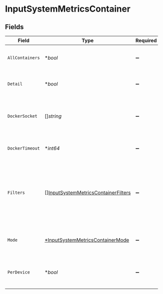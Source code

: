 # InputSystemMetricsContainer


## Fields

| Field                                                                                             | Type                                                                                              | Required                                                                                          | Description                                                                                       |
| ------------------------------------------------------------------------------------------------- | ------------------------------------------------------------------------------------------------- | ------------------------------------------------------------------------------------------------- | ------------------------------------------------------------------------------------------------- |
| `AllContainers`                                                                                   | **bool*                                                                                           | :heavy_minus_sign:                                                                                | Include stopped and paused containers                                                             |
| `Detail`                                                                                          | **bool*                                                                                           | :heavy_minus_sign:                                                                                | Generate full container metrics                                                                   |
| `DockerSocket`                                                                                    | []*string*                                                                                        | :heavy_minus_sign:                                                                                | Full paths for Docker's UNIX-domain socket                                                        |
| `DockerTimeout`                                                                                   | **int64*                                                                                          | :heavy_minus_sign:                                                                                | Timeout, in seconds, for the Docker API                                                           |
| `Filters`                                                                                         | [][InputSystemMetricsContainerFilters](../../models/shared/inputsystemmetricscontainerfilters.md) | :heavy_minus_sign:                                                                                | Containers matching any of these will be included. All are included if this is empty.             |
| `Mode`                                                                                            | [*InputSystemMetricsContainerMode](../../models/shared/inputsystemmetricscontainermode.md)        | :heavy_minus_sign:                                                                                | Select the level of detail for container metrics                                                  |
| `PerDevice`                                                                                       | **bool*                                                                                           | :heavy_minus_sign:                                                                                | Generate separate metrics for each device                                                         |